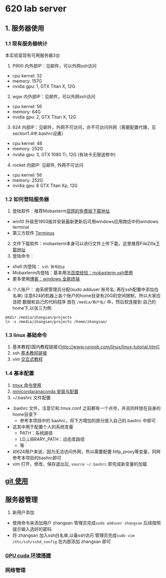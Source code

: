 # 620 lab server
## 1. 服务器使用
### 1.1 现有服务器统计
本实验室现有可用服务器3台
1. P900
内外部IP：见邮件，可以外网ssh访问
* cpu kernel: 32
* memory: 157G
* nvidia gpu: 1, GTX Titan X, 12G
2. wgw
内外部IP：见邮件，可以外网ssh访问
* cpu kernel: 56
* memory: 64G
* nvidia gpu: 2, GTX Titan X, 12G
3. 624
内部IP：见邮件，外网不可访问，亦不可访问外网（需要配置代理，见section1.4中.bashrc设置）
* cpu kernel: 48
* memory: 252G
* nvidia gpu: 3, GTX 1080 Ti, 12G (有块卡无限送修中)
4. rocket
内部IP: 见邮件, 外网不可访问
* cpu kernel: 56
* memory: 252G
* nvidia gpu: 8 GTX Titan Xp, 12G

### 1.2 如何登陆服务器
1. 登陆软件：推荐Mobaxterm[官网的免费版下载地址](https://mobaxterm.mobatek.net/download.html)
- win10 升级至1903版并安装最新更新后可用windows应用商店中的windows terminal
- 第三方软件 [Terminus](https://github.com/Eugeny/terminus)
2. 文件下载软件：mobaxterm本身可以进行文件上传下载，这里推荐FileZilla[下载地址](https://filezilla-project.org/)
3. 登陆命令：
* shell 内登陆： `ssh 账号@ip`
* Mobaxterm内登陆：基本用法[百度经验：mobaxterm ssh使用](https://jingyan.baidu.com/article/6dad5075223635a123e36ec9.html)
* 更多使用[博客：windows 全能终端](https://www.isharebest.com/mobaxterm.htm)
4. 个人账户：
由系统管理员分配(sudo adduser 账号名; 再在ssh配置中添加白名单)
注意624的机器上各个账户的home目录有20G的空间限制，所以大家应该把 数据和自己的代码程序 放在 `/media/账户名/` 中，然后软连接到 自己的home下,以张三为例
```
mkdir /media/zhangsan/projects
ln -s /media/zhangsan/projects /home/zhangsan/
```

### 1.3 linux 基础命令
1. 基本教程(国内教程链接)[http://www.runoob.com/linux/linux-tutorial.html]
2. ssh [基本教程链接](https://www.wikihow.com/Use-SSH)
3. vim [交互式教程](https://www.openvim.com/)
### 1.4 基本配置 
1. [tmux 命令使用](./tmux.md)
2. [miniconda/anaconda 安装与配置](./python_conda.md)
3. ~/.bashrc 文件配置
* .bashrc 文件，注意它和.tmux.conf 之前都有一个点号，并且同样放在自身的home目录下
    - 参考本项目中的 bashrc，将下方增加的部分放入自己的.bashrc 中即可
* 这其中用于配置个人的系统变量
    - PATH：系统路径
    - LD_LIBRARY_PATH：动态库路径
    - 等
* 对624用户来说，因为无法访问外网，所以需要配置 http_proxy等变量，同样参考本项目的bashrc即可
* vim 打开，修改，保存退出后, `source ~/.bashrc` 即完成新变量的加载
## [git 使用](./git_tutorial.md)
## 服务器管理
1. 新用户添加
- 使用命令来添加用户 zhangsan
    管理员完成`sudo adduser zhangsan` 后续按照提示输入选好的密码
- 将 zhangsan 加入ssh白名单,以备ssh访问
    管理员完成`sudo vim /etc/ssh/sshd_config` 在内部添加 zhangsan 即可
### [GPU cuda 环境搭建](./python_conda.md)
### 网络管理